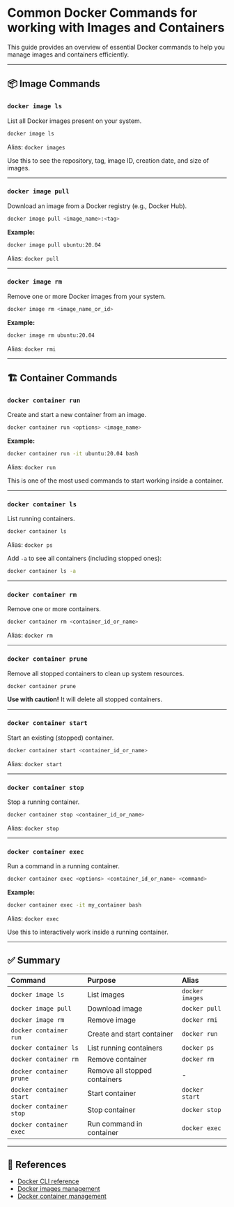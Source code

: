 # Common Docker Commands for working with Images and Containers

This guide provides an overview of essential Docker commands to help you manage images and containers efficiently.

---

## 📦 Image Commands

### `docker image ls`

List all Docker images present on your system.

```bash
docker image ls
```

Alias: `docker images`

Use this to see the repository, tag, image ID, creation date, and size of images.

---

### `docker image pull`

Download an image from a Docker registry (e.g., Docker Hub).

```bash
docker image pull <image_name>:<tag>
```

**Example:**

```bash
docker image pull ubuntu:20.04
```

Alias: `docker pull`

---

### `docker image rm`

Remove one or more Docker images from your system.

```bash
docker image rm <image_name_or_id>
```

**Example:**

```bash
docker image rm ubuntu:20.04
```

Alias: `docker rmi`

---

## 🏗 Container Commands

### `docker container run`

Create and start a new container from an image.

```bash
docker container run <options> <image_name>
```

**Example:**

```bash
docker container run -it ubuntu:20.04 bash
```

Alias: `docker run`

This is one of the most used commands to start working inside a container.

---

### `docker container ls`

List running containers.

```bash
docker container ls
```

Alias: `docker ps`

Add `-a` to see all containers (including stopped ones):

```bash
docker container ls -a
```


---

### `docker container rm`

Remove one or more containers.

```bash
docker container rm <container_id_or_name>
```

Alias: `docker rm`

---

### `docker container prune`

Remove all stopped containers to clean up system resources.

```bash
docker container prune
```

**Use with caution!** It will delete all stopped containers.

---

### `docker container start`

Start an existing (stopped) container.

```bash
docker container start <container_id_or_name>
```

Alias: `docker start`

---

### `docker container stop`

Stop a running container.

```bash
docker container stop <container_id_or_name>
```

Alias: `docker stop`

---

### `docker container exec`

Run a command in a running container.

```bash
docker container exec <options> <container_id_or_name> <command>
```

**Example:**

```bash
docker container exec -it my_container bash
```

Alias: `docker exec`

Use this to interactively work inside a running container.

---

## ✅ Summary

| Command | Purpose | Alias |
| :-- | :-- | :-- |
| `docker image ls` | List images | `docker images` |
| `docker image pull` | Download image | `docker pull` |
| `docker image rm` | Remove image | `docker rmi` |
| `docker container run` | Create and start container | `docker run` |
| `docker container ls` | List running containers | `docker ps` |
| `docker container rm` | Remove container | `docker rm` |
| `docker container prune` | Remove all stopped containers | - |
| `docker container start` | Start container | `docker start` |
| `docker container stop` | Stop container | `docker stop` |
| `docker container exec` | Run command in container | `docker exec` |


---

## 🔗 References

- [Docker CLI reference](https://docs.docker.com/reference/cli/docker/)
- [Docker images management](https://docs.docker.com/reference/cli/docker/image/)
- [Docker container management](https://docs.docker.com/engine/reference/commandline/container/)
